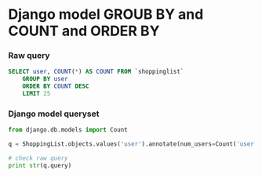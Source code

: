 # Django model GROUB BY and COUNT and ORDER BY


### Raw query
```sql
SELECT user, COUNT(*) AS COUNT FROM `shoppinglist`
	GROUP BY user
	ORDER BY COUNT DESC
	LIMIT 25
``` 


### Django model queryset
```python
from django.db.models import Count

q = ShoppingList.objects.values('user').annotate(num_users=Count('user')).order_by('-num_users')[:25]

# check raw query
print str(q.query)
```